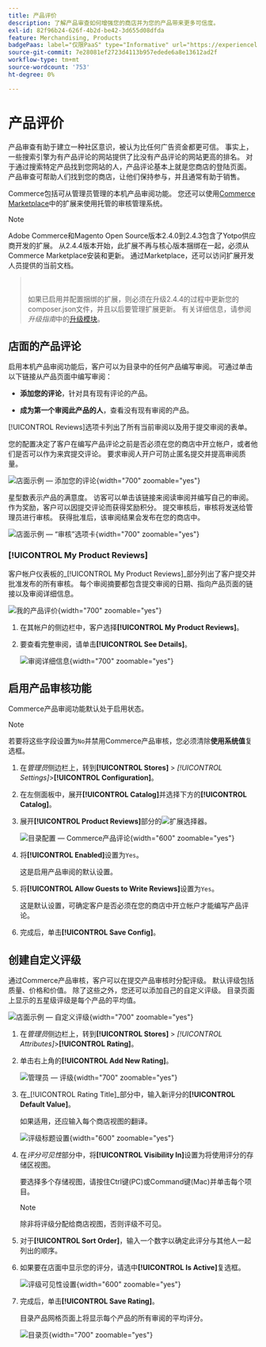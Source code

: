 ```yaml
---
title: 产品评价
description: 了解产品审查如何增强您的商店并为您的产品带来更多可信度。
exl-id: 82f96b24-626f-4b2d-be42-3d655d08dfda
feature: Merchandising, Products
badgePaas: label="仅限PaaS" type="Informative" url="https://experienceleague.adobe.com/en/docs/commerce/user-guides/product-solutions" tooltip="仅适用于云项目(Adobe管理的PaaS基础架构)和内部部署项目上的Adobe Commerce 。"
source-git-commit: 7e28081ef2723d4113b957edede6a8e13612ad2f
workflow-type: tm+mt
source-wordcount: '753'
ht-degree: 0%

---
```


# 产品评价

产品审查有助于建立一种社区意识，被认为比任何广告资金都更可信。 事实上，一些搜索引擎为有产品评论的网站提供了比没有产品评论的网站更高的排名。 对于通过搜索特定产品找到您网站的人，产品评论基本上就是您商店的登陆页面。 产品审查可帮助人们找到您的商店，让他们保持参与，并且通常有助于销售。

Commerce包括可从管理员管理的本机产品审阅功能。 您还可以使用[Commerce Marketplace](../getting-started/commerce-marketplace.md)中的扩展来使用托管的审核管理系统。

>[!NOTE]
>
>Adobe Commerce和Magento Open Source版本2.4.0到2.4.3包含了Yotpo供应商开发的扩展。 从2.4.4版本开始，此扩展不再与核心版本捆绑在一起，必须从Commerce Marketplace安装和更新。 通过Marketplace，还可以访问扩展开发人员提供的当前文档。
>><br><br>
>>如果已启用并配置捆绑的扩展，则必须在升级2.4.4的过程中更新您的composer.json文件，并且以后要管理扩展更新。 有关详细信息，请参阅&#x200B;_升级指南_&#x200B;中的[升级模块](https://experienceleague.adobe.com/docs/commerce-operations/upgrade-guide/modules/upgrade.html)。

## 店面的产品评论

启用本机产品审阅功能后，客户可以为目录中的任何产品编写审阅。 可通过单击以下链接从产品页面中编写审阅：

- **添加您的评论**，针对具有现有评论的产品。

- **成为第一个审阅此产品的人**，查看没有现有审阅的产品。

[!UICONTROL Reviews]选项卡列出了所有当前审阅以及用于提交审阅的表单。

您的配置决定了客户在编写产品评论之前是否必须在您的商店中开立帐户，或者他们是否可以作为来宾提交评论。 要求审阅人开户可防止匿名提交并提高审阅质量。

![店面示例 — 添加您的评论](./assets/storefront-review-this-product.png){width="700" zoomable="yes"}

星型数表示产品的满意度。 访客可以单击该链接来阅读审阅并编写自己的审阅。 作为奖励，客户可以因提交评论而获得奖励积分。 提交审核后，审核将发送给管理员进行审核。 获得批准后，该审阅结果会发布在您的商店中。

![店面示例 — “审核”选项卡](./assets/storefront-reviews-tab.png){width="700" zoomable="yes"}

### [!UICONTROL My Product Reviews]

客户帐户仪表板的&#x200B;_[!UICONTROL My Product Reviews]_部分列出了客户提交并批准发布的所有审核。 每个审阅摘要都包含提交审阅的日期、指向产品页面的链接以及审阅详细信息。

![我的产品评价](./assets/account-dashboard-my-product-reviews.png){width="700" zoomable="yes"}

1. 在其帐户的侧边栏中，客户选择&#x200B;**[!UICONTROL My Product Reviews]**。

1. 要查看完整审阅，请单击&#x200B;**[!UICONTROL See Details]**。

   ![审阅详细信息](./assets/account-dashboard-my-product-reviews-details.png){width="700" zoomable="yes"}

## 启用产品审核功能

Commerce产品审阅功能默认处于启用状态。

>[!NOTE]
>
>若要将这些字段设置为`No`并禁用Commerce产品审核，您必须清除&#x200B;**使用系统值**&#x200B;复选框。

1. 在&#x200B;_管理员_&#x200B;侧边栏上，转到&#x200B;**[!UICONTROL Stores]** > _[!UICONTROL Settings]_>**[!UICONTROL Configuration]**。

1. 在左侧面板中，展开&#x200B;**[!UICONTROL Catalog]**&#x200B;并选择下方的&#x200B;**[!UICONTROL Catalog]**。

1. 展开&#x200B;**[!UICONTROL Product Reviews]**&#x200B;部分的![扩展选择器](../assets/icon-display-expand.png)。

   ![目录配置 — Commerce产品评论](../configuration-reference/catalog/assets/catalog-product-reviews.png){width="600" zoomable="yes"}

1. 将&#x200B;**[!UICONTROL Enabled]**&#x200B;设置为`Yes`。

   这是启用产品审阅的默认设置。

1. 将&#x200B;**[!UICONTROL Allow Guests to Write Reviews]**&#x200B;设置为`Yes`。

   这是默认设置，可确定客户是否必须在您的商店中开立帐户才能编写产品评论。

1. 完成后，单击&#x200B;**[!UICONTROL Save Config]**。

## 创建自定义评级

通过Commerce产品审核，客户可以在提交产品审核时分配评级。 默认评级包括质量、价格和价值。 除了这些之外，您还可以添加自己的自定义评级。 目录页面上显示的五星级评级是每个产品的平均值。

![店面示例 — 自定义评级](./assets/attribute-custom-ratings-review.png){width="700" zoomable="yes"}

1. 在&#x200B;_管理员_&#x200B;侧边栏上，转到&#x200B;**[!UICONTROL Stores]** > _[!UICONTROL Attributes]_>**[!UICONTROL Rating]**。

1. 单击右上角的&#x200B;**[!UICONTROL Add New Rating]**。

   ![管理员 — 评级](./assets/product-reviews-rating.png){width="700" zoomable="yes"}

1. 在&#x200B;_[!UICONTROL Rating Title]_部分中，输入新评分的&#x200B;**[!UICONTROL Default Value]**。

   如果适用，还应输入每个商店视图的翻译。

   ![评级标题设置](./assets/product-rating-title.png){width="600" zoomable="yes"}

1. 在&#x200B;_评分可见性_&#x200B;部分中，将&#x200B;**[!UICONTROL Visibility In]**&#x200B;设置为将使用评分的存储区视图。

   要选择多个存储视图，请按住Ctrl键(PC)或Command键(Mac)并单击每个项目。

   >[!NOTE]
   >
   >除非将评级分配给商店视图，否则评级不可见。

1. 对于&#x200B;**[!UICONTROL Sort Order]**，输入一个数字以确定此评分与其他人一起列出的顺序。

1. 如果要在店面中显示您的评分，请选中&#x200B;**[!UICONTROL Is Active]**&#x200B;复选框。

   ![评级可见性设置](./assets/product-rating-visibility.png){width="600" zoomable="yes"}

1. 完成后，单击&#x200B;**[!UICONTROL Save Rating]**。

   目录产品网格页面上将显示每个产品的所有审阅的平均评分。

   ![目录页](./assets/catalog-rating-page.png){width="700" zoomable="yes"}
